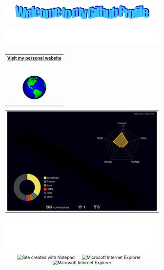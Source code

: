 <!-- "Hero" Header -->
<div align="center">
  <img src="images/welcome.png?raw=true" style="max-width: 100%;" alt="Welcome to my Github Profile" />
  <br />
  <br />
  <img height="50" alt="My Name is Erdem and I like Python" src="images/personal_note.svg" />
  <br />
  <br />
</div>

<!-- Social -->
<table width="100%" align="center">
  <tr>
    <td align="center">
      <a href="https://erdemonal.vercel.app/">
        <strong>Visit my personal website</strong>
        <br />
        <br />
        <br />
        <p>
          <img alt="Globe" height="80" src="images/globe.gif">
        </p>
      </a>
    </td>
  </tr>
</table>

<!-- 3D Contributions -->
<table width="70%" align="center">
  <tr>
    <td align="center">
      <img src="./profile-3d-contrib/profile-night-rainbow.svg" alt="3D Contributions" style="max-width: 100%;">
    </td>
  </tr>
</table>

<!-- Footer -->
<div align="center">
  <img height="120" alt="Thanks for visiting me" width="100%" src="images/marquee.svg" />
  <br />
  <img src="https://raw.githubusercontent.com/BrunnerLivio/brunnerlivio/master/images/notepad.gif" alt="Site created with Notepad" height="30" />
  <span>&nbsp;&nbsp;&nbsp;&nbsp;</span>  
  <img src="https://raw.githubusercontent.com/BrunnerLivio/brunnerlivio/master/images/ie_logo.gif" alt="Microsoft Internet Explorer" />
  <span>&nbsp;&nbsp;&nbsp;&nbsp;</span>  
  <img src="https://raw.githubusercontent.com/BrunnerLivio/brunnerlivio/master/images/noframes.gif" alt="Microsoft Internet Explorer" />
</div>
